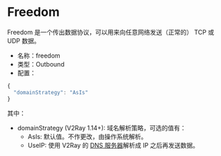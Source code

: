 # Freedom
Freedom 是一个传出数据协议，可以用来向任意网络发送（正常的） TCP 或 UDP 数据。

* 名称：freedom
* 类型：Outbound
* 配置：

```javascript
{
  "domainStrategy": "AsIs"
}
```

其中：
* domainStrategy (V2Ray 1.14+): 域名解析策略，可选的值有：
  * AsIs: 默认值。不作更改，由操作系统解析。
  * UseIP: 使用 V2Ray 的 [DNS 服务器](../04_dns.md)解析成 IP 之后再发送数据。
